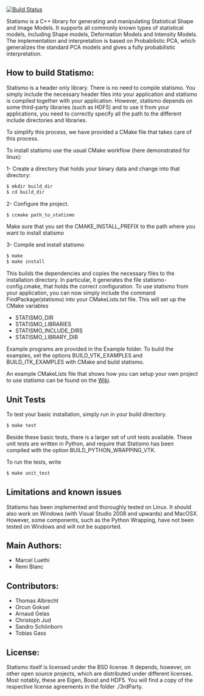 [![Build Status](https://travis-ci.org/statismo/statismo.svg?branch=arnaudgelas-Superbuild)](https://travis-ci.org/statismo/statismo)

Statismo is a C++ library for generating and manipulating Statistical
Shape and Image Models. It supports all commonly known types of
statistical models, including Shape models, Deformation Models and
Intensity Models. The implementation and interpretation is based on
Probabilistic PCA, which generalizes the standard PCA models and gives
a fully probabilistic interpretation.

How to build Statismo: 
----------------------

Statismo is a header only library. There is no need to compile statismo. You simply include the necessary 
header files into your application and statismo is compiled together with  your application. 
However, statismo depends on some third-party libraries (such as HDF5) and to use it from your applications, 
you need to correctly specify all the path to the different include directories and libraries. 

To simplify this process, we have provided a CMake file that takes care of this process. 

To install statismo use the usual CMake workflow (here demonstrated for linux):

1- Create a directory that  holds your binary data and change into that directory:
```bash
$ mkdir build_dir
$ cd build_dir
```

2- Configure the project.
```bash
$ ccmake path_to_statismo
```
Make sure that you set the CMAKE_INSTALL_PREFIX to the path where you want to install statismo 

3- Compile and install statismo
```bash
$ make 
$ make install
```

This builds the dependencies and copies the necessary files to the installation directory. 
In particular, it generates the file statismo-config.cmake, that holds the correct configuration. 
To use statismo from your application, you can now simply include the command
FindPackage(statismo) into your CMakeLists.txt file. This will set up the CMake variables 
- STATISMO_DIR 
- STATISMO_LIBRARIES 
- STATISMO_INCLUDE_DIRS 
- STATISMO_LIBRARY_DIR

Example programs are provided in the Example folder.
To build the examples, set the options BUILD_VTK_EXAMPLES and BUILD_ITK_EXAMPLES with CMake and build statismo.

An example CMakeLists file that shows how you can setup your own project to use statismo can be
found on the [Wiki](https://github.com/statismo/statismo/wiki/compilation).


Unit Tests
----------
To test your basic installation, simply run in your build directory. 
```bash
$ make test 
```
Beside these basic tests, there is a larger set of unit tests available. These unit tests are written in Python, and
require that Statismo has been compiled with the option BUILD_PYTHON_WRAPPING_VTK.

To run the tests, write 
```bash
$ make unit_test
```

Limitations and known issues
----------------------------
Statismo has been implemented and thoroughly tested on Linux.
It should also work on Windows (with Visual Studio 2008 and upwards) and MacOSX. However, some components, such as the Python Wrapping, have
not been tested on Windows and will not be supported.


Main Authors:
-------------
- Marcel Luethi
- Remi Blanc

Contributors:
------------
- Thomas Albrecht 
- Orcun Goksel
- Arnaud Gelas
- Christoph Jud
- Sandro Schönborn
- Tobias Gass

License:
--------
Statismo itself is licensed under the BSD license. It depends, however, on other open source projects, which are distributed under different licenses. 
Most notably, these are Eigen, Boost and HDF5. You will find a copy of the respective license agreements in the folder ./3rdParty. 
